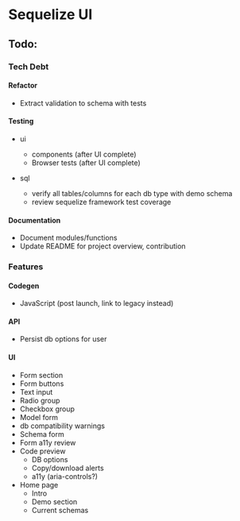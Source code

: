 # Sequelize UI

## Todo:

### Tech Debt

#### Refactor

- Extract validation to schema with tests

#### Testing

- ui

  - components (after UI complete)
  - Browser tests (after UI complete)

- sql
  - verify all tables/columns for each db type with demo schema
  - review sequelize framework test coverage

#### Documentation

- Document modules/functions
- Update README for project overview, contribution

### Features

#### Codegen

- JavaScript (post launch, link to legacy instead)

#### API

- Persist db options for user

#### UI

- Form section
- Form buttons
- Text input
- Radio group
- Checkbox group
- Model form
- db compatibility warnings
- Schema form
- Form a11y review
- Code preview
  - DB options
  - Copy/download alerts
  - a11y (aria-controls?)
- Home page
  - Intro
  - Demo section
  - Current schemas
